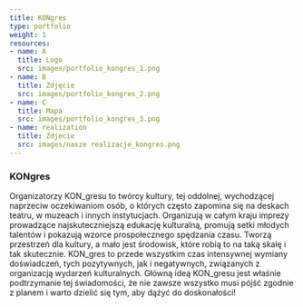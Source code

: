 ```yaml
---
title: KONgres
type: portfolio
weight: 1
resources:
- name: A
  title: Logo
  src: images/portfolio_kongres_1.png
- name: B
  title: Zdjęcie
  src: images/portfolio_kongres_2.png
- name: C
  title: Mapa
  src: images/portfolio_kongres_3.png
- name: realization
  title: Zdjecie
  src: images/nasze realizacje_kongres.png
---
```


### KONgres

Organizatorzy KON_gresu to twórcy kultury, tej oddolnej, wychodzącej naprzeciw oczekiwaniom osób, o których często zapomina się na deskach teatru, w muzeach i innych instytucjach. Organizują w całym kraju imprezy prowadzące najskuteczniejszą edukację kulturalną, promują setki młodych talentów i pokazują wzorce prospołecznego spędzania czasu. Tworzą przestrzeń dla kultury, a mało jest środowisk, które robią to na taką skalę i tak skutecznie. KON_gres to przede wszystkim czas intensywnej wymiany doświadczeń, tych pozytywnych, jak i negatywnych, związanych z organizacją wydarzeń kulturalnych. Główną ideą KON_gresu jest właśnie podtrzymanie tej świadomości, że nie zawsze wszystko musi pójść zgodnie z planem i warto dzielić się tym, aby dążyć do doskonałości!

